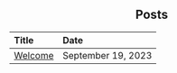 ## <center> Posts </center>

| Title                             | Date               |
| :-------------------------------- | :----------------- |
| [Welcome](post.html?post=Welcome) | September 19, 2023 |